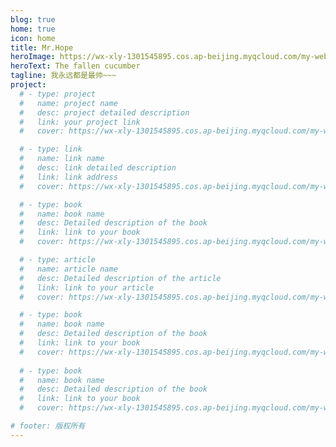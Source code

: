 ```yaml
---
blog: true
home: true
icon: home
title: Mr.Hope
heroImage: https://wx-xly-1301545895.cos.ap-beijing.myqcloud.com/my-website/logo.png
heroText: The fallen cucumber
tagline: 我永远都是最帅~~~
project:
  # - type: project
  #   name: project name
  #   desc: project detailed description
  #   link: your project link
  #   cover: https://wx-xly-1301545895.cos.ap-beijing.myqcloud.com/my-website/logo.png

  # - type: link
  #   name: link name
  #   desc: link detailed description
  #   link: link address
  #   cover: https://wx-xly-1301545895.cos.ap-beijing.myqcloud.com/my-website/logo.png

  # - type: book
  #   name: book name
  #   desc: Detailed description of the book
  #   link: link to your book
  #   cover: https://wx-xly-1301545895.cos.ap-beijing.myqcloud.com/my-website/logo.png

  # - type: article
  #   name: article name
  #   desc: Detailed description of the article
  #   link: link to your article
  #   cover: https://wx-xly-1301545895.cos.ap-beijing.myqcloud.com/my-website/logo.png

  # - type: book
  #   name: book name
  #   desc: Detailed description of the book
  #   link: link to your book
  #   cover: https://wx-xly-1301545895.cos.ap-beijing.myqcloud.com/my-website/logo.png
    
  # - type: book
  #   name: book name
  #   desc: Detailed description of the book
  #   link: link to your book
  #   cover: https://wx-xly-1301545895.cos.ap-beijing.myqcloud.com/my-website/logo.png

# footer: 版权所有
---
```

